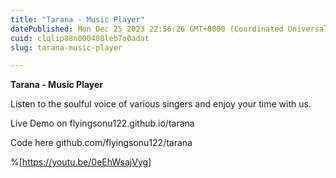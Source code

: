 ```yaml
---
title: "Tarana - Music Player"
datePublished: Mon Dec 25 2023 22:56:26 GMT+0000 (Coordinated Universal Time)
cuid: clqlip88n000408leb7o0adat
slug: tarana-music-player

---
```



**Tarana - Music Player**


Listen to the soulful voice of various singers and enjoy your time with us.


Live Demo on flyingsonu122.github.io/tarana

Code here github.com/flyingsonu122/tarana



%[https://youtu.be/0eEhWsajVyg]
